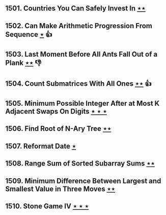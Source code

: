 ## 1501. Countries You Can Safely Invest In [$\star\star$](https://leetcode.com/problems/countries-you-can-safely-invest-in)

## 1502. Can Make Arithmetic Progression From Sequence [$\star$](https://leetcode.com/problems/can-make-arithmetic-progression-from-sequence) :thumbsup:

## 1503. Last Moment Before All Ants Fall Out of a Plank [$\star\star$](https://leetcode.com/problems/last-moment-before-all-ants-fall-out-of-a-plank) :thumbsdown:

## 1504. Count Submatrices With All Ones [$\star\star$](https://leetcode.com/problems/count-submatrices-with-all-ones) :thumbsup:

## 1505. Minimum Possible Integer After at Most K Adjacent Swaps On Digits [$\star\star\star$](https://leetcode.com/problems/minimum-possible-integer-after-at-most-k-adjacent-swaps-on-digits)

## 1506. Find Root of N-Ary Tree [$\star\star$](https://leetcode.com/problems/find-root-of-n-ary-tree)

## 1507. Reformat Date [$\star$](https://leetcode.com/problems/reformat-date)

## 1508. Range Sum of Sorted Subarray Sums [$\star\star$](https://leetcode.com/problems/range-sum-of-sorted-subarray-sums)

## 1509. Minimum Difference Between Largest and Smallest Value in Three Moves [$\star\star$](https://leetcode.com/problems/minimum-difference-between-largest-and-smallest-value-in-three-moves)

## 1510. Stone Game IV [$\star\star\star$](https://leetcode.com/problems/stone-game-iv)
